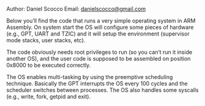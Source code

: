 Author: Daniel Scocco
Email: danielscocco@gmail.com

Below you’ll find the code that runs a very simple operating system in ARM Assembly. On system start the OS will configure some pieces of hardware (e.g., GPT, UART and TZIC) and it will setup the environment (supervisor mode stacks, user stacks, etc).

The code obviously needs root privileges to run (so you can’t run it inside another OS), and the user code is supposed to be assembled on position 0x8000 to be executed correctly.

The OS enables multi-tasking by using the preemptive scheduling technique. Basically the GPT interrupts the OS every 100 cycles and the scheduler switches between processes. The OS also handles some syscalls (e.g., write, fork, getpid and exit).
